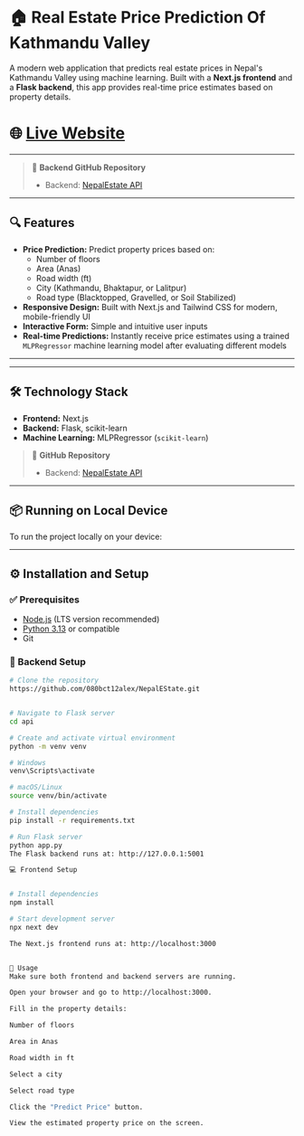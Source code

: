 # 🏠  Real Estate Price Prediction Of Kathmandu Valley

A modern web application that predicts real estate prices in Nepal's Kathmandu Valley using machine learning. Built with a **Next.js frontend** and a **Flask backend**, this app provides real-time price estimates based on property details.


#  🌐 [Live Website](https://nepalestate.vercel.app)

---

> 🔗 **Backend GitHub Repository**   
> - Backend: [NepalEstate API](https://github.com/080bct12alex/NepalEstate_API)

---


## 🔍 Features

- **Price Prediction:** Predict property prices based on:
  - Number of floors
  - Area (Anas)
  - Road width (ft)
  - City (Kathmandu, Bhaktapur, or Lalitpur)
  - Road type (Blacktopped, Gravelled, or Soil Stabilized)
- **Responsive Design:** Built with Next.js and Tailwind CSS for modern, mobile-friendly UI
- **Interactive Form:** Simple and intuitive user inputs
- **Real-time Predictions:** Instantly receive price estimates using a trained `MLPRegressor` machine learning model   after evaluating different models

---

---

## 🛠️ Technology Stack

- **Frontend:** Next.js 
- **Backend:** Flask,  scikit-learn
- **Machine Learning:** MLPRegressor (`scikit-learn`)

> 🔗 **GitHub Repository**   
> - Backend: [NepalEstate API](https://github.com/080bct12alex/NepalEstate_API)

---


## 📦 Running on Local Device

To run the project locally on your device:


---

## ⚙️ Installation and Setup

### ✅ Prerequisites

- [Node.js](https://nodejs.org/) (LTS version recommended)
- [Python 3.13](https://www.python.org/) or compatible
- Git

### 🔧 Backend Setup

```bash
# Clone the repository
https://github.com/080bct12alex/NepalEState.git


# Navigate to Flask server
cd api

# Create and activate virtual environment
python -m venv venv

# Windows
venv\Scripts\activate

# macOS/Linux
source venv/bin/activate

# Install dependencies
pip install -r requirements.txt

# Run Flask server
python app.py
The Flask backend runs at: http://127.0.0.1:5001

💻 Frontend Setup


# Install dependencies
npm install

# Start development server
npx next dev

The Next.js frontend runs at: http://localhost:3000


🚀 Usage
Make sure both frontend and backend servers are running.

Open your browser and go to http://localhost:3000.

Fill in the property details:

Number of floors

Area in Anas

Road width in ft

Select a city

Select road type

Click the "Predict Price" button.

View the estimated property price on the screen.

